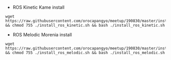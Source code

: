 

- ROS Kinetic Kame install
~~~
wget https://raw.githubusercontent.com/orocapangyo/meetup/190830/master/install_ros_kinetic.sh && chmod 755 ./install_ros_kinetic.sh && bash ./install_ros_kinetic.sh
~~~

- ROS Melodic Morenia install
~~~
wget https://raw.githubusercontent.com/orocapangyo/meetup/190830/master/install_ros_melodic.sh && chmod 755 ./install_ros_melodic.sh && bash ./install_ros_melodic.sh
~~~

